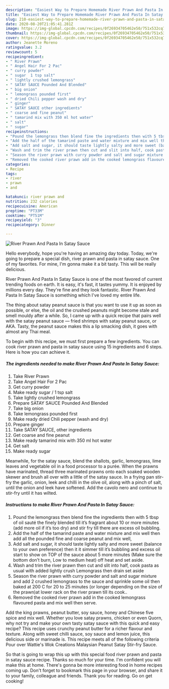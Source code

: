 ```yaml
---
description: "Easiest Way to Prepare Homemade River Prawn And Pasta In Satay Sauce"
title: "Easiest Way to Prepare Homemade River Prawn And Pasta In Satay Sauce"
slug: 210-easiest-way-to-prepare-homemade-river-prawn-and-pasta-in-satay-sauce
date: 2020-08-20T21:05:41.281Z
image: https://img-global.cpcdn.com/recipes/0f26934705462e50/751x532cq70/river-prawn-and-pasta-in-satay-sauce-recipe-main-photo.jpg
thumbnail: https://img-global.cpcdn.com/recipes/0f26934705462e50/751x532cq70/river-prawn-and-pasta-in-satay-sauce-recipe-main-photo.jpg
cover: https://img-global.cpcdn.com/recipes/0f26934705462e50/751x532cq70/river-prawn-and-pasta-in-satay-sauce-recipe-main-photo.jpg
author: Jeanette Moreno
ratingvalue: 3.2
reviewcount: 5
recipeingredient:
- " River Prawn"
- " Angel Hair For 2 Pac"
- " curry powder"
- " sugar  1 tsp salt"
- " lightly crushed lemongrass"
- " SATAY SAUCE Pounded And Blended"
- " big onion"
- " lemongrass pounded first"
- " dried Chili pepper wash and dry"
- " ginger"
- " SATAY SAUCE other ingredients"
- " coarse and fine peanut"
- " tamarind mix with 350 ml hot water"
- " salt"
- " sugar"
recipeinstructions:
- "Pound the lemongrass then blend fine the ingredients then with 5 tbsp of oil sauté the finely blended till it’s fragrant about 10 or more minutes (add more oil if it’s too dry) and stir fry till there are excess oil bubbling."
- "Add the half of the tamarind paste and water mixture and mix well then add all the pounded fine and coarse peanut and mix well,"
- "Add salt and sugar, it should taste lightly salty and more sweet (balance to your own preference) then it it simmer till it’s bubbling and excess oil start to show on TOP of the sauce about 5 more minutes (Make sure the bottom don’t burn, Low to medium heat) off heat and set aside."
- "Wash and trim the river prawn then cut and slit into half, cook pasta as usual with added lightly crush Lemongrass then drain set aside"
- "Season the river prawn with curry powder and salt and sugar mixture and add 2 crushed lemongrass to the sauce and sprinkle some oil then baked at 200 C for 20 to 25 minutes (or longer depending on the size of the prawn)at lower rack on the river prawn till its cook.."
- "Removed the cooked river prawn add in the cooked lemongrass flavoured pasta and mix well then serve."
categories:
- Recipe
tags:
- river
- prawn
- and

katakunci: river prawn and 
nutrition: 232 calories
recipecuisine: American
preptime: "PT33M"
cooktime: "PT51M"
recipeyield: "3"
recipecategory: Dinner

---
```



![River Prawn And Pasta In Satay Sauce](https://img-global.cpcdn.com/recipes/0f26934705462e50/751x532cq70/river-prawn-and-pasta-in-satay-sauce-recipe-main-photo.jpg)

Hello everybody, hope you're having an amazing day today. Today, we're going to prepare a special dish, river prawn and pasta in satay sauce. One of my favorites. For mine, I'm gonna make it a bit tasty. This will be really delicious.

River Prawn And Pasta In Satay Sauce is one of the most favored of current trending foods on earth. It is easy, it's fast, it tastes yummy. It is enjoyed by millions every day. They're fine and they look fantastic. River Prawn And Pasta In Satay Sauce is something which I've loved my entire life.

The thing about satay peanut sauce is that you want to use it up as soon as possible, or else, the oil and the crushed peanuts might become stale and smell mouldy after a while. So, I came up with a quick recipe that pairs well with the satay peanut sauce — fried shrimps with satay peanut sauce, or AKA. Tasty, the peanut sauce makes this a lip smacking dish, it goes with almost any Thai meal.


To begin with this recipe, we must first prepare a few ingredients. You can cook river prawn and pasta in satay sauce using 15 ingredients and 6 steps. Here is how you can achieve it.

<!--inarticleads1-->

##### The ingredients needed to make River Prawn And Pasta In Satay Sauce:

1. Take  River Prawn
1. Take  Angel Hair For 2 Pac
1. Get  curry powder
1. Make ready  sugar / 1 tsp salt
1. Take  lightly crushed lemongrass
1. Prepare  SATAY SAUCE Pounded And Blended
1. Take  big onion
1. Take  lemongrass pounded first
1. Make ready  dried Chili pepper (wash and dry)
1. Prepare  ginger
1. Take  SATAY SAUCE, other ingredients
1. Get  coarse and fine peanut
1. Make ready  tamarind mix with 350 ml hot water
1. Get  salt
1. Make ready  sugar


Meanwhile, for the satay sauce, blend the shallots, garlic, lemongrass, lime leaves and vegetable oil in a food processor to a purée. When the prawns have marinated, thread three marinated prawns onto each soaked wooden skewer and brush all over with a little of the satay sauce. In a frying pan stir-fry the garlic, onion, leek and chilli in the olive oil, along with a pinch of salt, until the onion and leek have softened. Add the cavolo nero and continue to stir-fry until it has wilted. 

<!--inarticleads2-->

##### Instructions to make River Prawn And Pasta In Satay Sauce:

1. Pound the lemongrass then blend fine the ingredients then with 5 tbsp of oil sauté the finely blended till it’s fragrant about 10 or more minutes (add more oil if it’s too dry) and stir fry till there are excess oil bubbling.
1. Add the half of the tamarind paste and water mixture and mix well then add all the pounded fine and coarse peanut and mix well,
1. Add salt and sugar, it should taste lightly salty and more sweet (balance to your own preference) then it it simmer till it’s bubbling and excess oil start to show on TOP of the sauce about 5 more minutes (Make sure the bottom don’t burn, Low to medium heat) off heat and set aside.
1. Wash and trim the river prawn then cut and slit into half, cook pasta as usual with added lightly crush Lemongrass then drain set aside
1. Season the river prawn with curry powder and salt and sugar mixture and add 2 crushed lemongrass to the sauce and sprinkle some oil then baked at 200 C for 20 to 25 minutes (or longer depending on the size of the prawn)at lower rack on the river prawn till its cook..
1. Removed the cooked river prawn add in the cooked lemongrass flavoured pasta and mix well then serve.


Add the king prawns, peanut butter, soy sauce, honey and Chinese five spice and mix well. Whether you love satay prawns, chicken or even Quorn, why not try and make your own tasty satay sauce with this quick and easy recipe? This recipe uses crunchy peanut butter for a richer flavour and texture. Along with sweet chilli sauce, soy sauce and lemon juice, this delicious side or marinade is. This recipe meets all of the following criteria Pour over Wattie&#39;s Wok Creations Malaysian Peanut Satay Stir-fry Sauce. 

So that is going to wrap this up with this special food river prawn and pasta in satay sauce recipe. Thanks so much for your time. I'm confident you will make this at home. There's gonna be more interesting food in home recipes coming up. Don't forget to bookmark this page in your browser, and share it to your family, colleague and friends. Thank you for reading. Go on get cooking!

